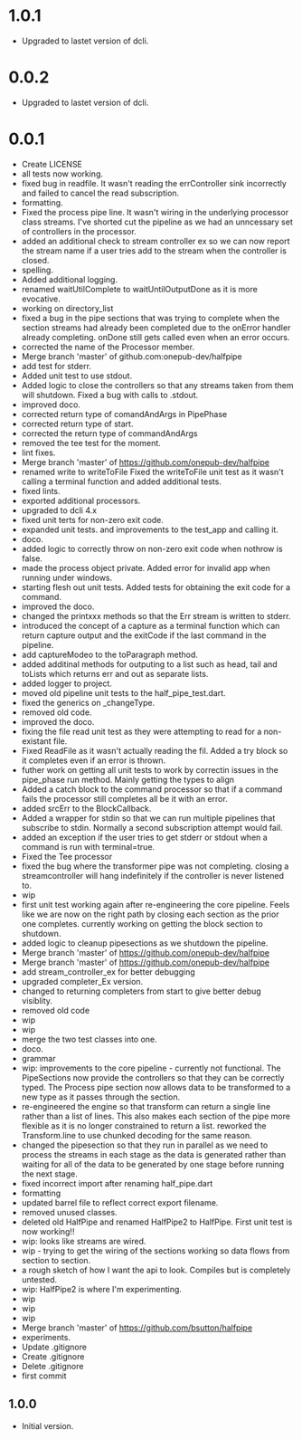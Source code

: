# 1.0.1
- Upgraded to lastet version of dcli.

# 0.0.2
- Upgraded to lastet version of dcli.

# 0.0.1
- Create LICENSE
- all tests now working.
- fixed bug in readfile. It wasn't reading the errController sink incorrectly and failed to cancel the read subscription.
- formatting.
- Fixed the process pipe line. It wasn't wiring in the underlying processor class streams. I've shorted cut the pipeline as we had an unncessary set of controllers in the processor.
- added an additional check to stream controller ex so we can now report the stream name if a user tries add to the stream when the controller is closed.
- spelling.
- Added additional logging.
- renamed waitUtilComplete to waitUntilOutputDone as it is more evocative.
- working on directory_list
- fixed a bug in the pipe sections that was trying to complete when the section streams had already been completed due to the onError handler already completing. onDone still gets called even when an error occurs.
- corrected the name of the Processor member.
- Merge branch 'master' of github.com:onepub-dev/halfpipe
- add test for stderr.
- Added unit test to use stdout.
- Added logic to close the controllers so that any streams taken from them will shutdown. Fixed a bug with calls to .stdout.
- improved doco.
- corrected return type of comandAndArgs in PipePhase
- corrected return type of start.
- corrected the return type of commandAndArgs
- removed the tee test for the moment.
- lint fixes.
- Merge branch 'master' of https://github.com/onepub-dev/halfpipe
- renamed write to writeToFile Fixed the writeToFile unit test as it wasn't calling a terminal function and added additional tests.
- fixed lints.
- exported additional processors.
- upgraded to dcli 4.x
- fixed unit terts for non-zero exit code.
- expanded unit tests. and improvements to the test_app and calling it.
- doco.
- added logic to correctly throw on non-zero exit code when nothrow is false.
- made the process object private. Added error for invalid app when running under windows.
- starting flesh out unit tests. Added tests for obtaining the exit code for a command.
- improved the doco.
- changed the printxxx methods so that the Err stream is written to stderr.
- introduced the concept of a capture as a terminal function which can return capture output and the exitCode if the last command in the pipeline.
- add captureModeo to the toParagraph method.
- added additinal methods for outputing to a list such as head, tail and toLists which returns err and out as separate lists.
- added logger to project.
- moved old pipeline unit tests to the half_pipe_test.dart.
- fixed the generics on _changeType.
- removed old code.
- improved the doco.
- fixing the file read unit test as they were attempting to read for a non-existant file.
- Fixed ReadFile as it wasn't actually reading the fil. Added a try block so it completes even if an error is thrown.
- futher work on getting all unit tests to work by correctin issues in the pipe_phase run method. Mainly getting the types to align
- Added a catch block to the command processor so that if a command fails the processor still completes all be it with an error.
- added srcErr to the BlockCallback.
- Added a wrapper for stdin so that we can run multiple pipelines that subscribe to stdin. Normally a second subscription attempt would fail.
- added an exception if the user tries to get stderr or stdout when a command is run with terminal=true.
- Fixed the Tee processor
- fixed the bug where the transformer pipe was not completing. closing a streamcontroller will hang indefinitely if the controller is never listened to.
- wip
- first unit test working again after re-engineering the core pipeline. Feels like we are now on the right path by closing each section as the prior one completes. currently working on getting the block section to shutdown.
- added logic to cleanup pipesections as we shutdown the pipeline.
- Merge branch 'master' of https://github.com/onepub-dev/halfpipe
- Merge branch 'master' of https://github.com/onepub-dev/halfpipe
- add stream_controller_ex for better debugging
- upgraded completer_Ex version.
- changed to returning completers from start to give better debug visiblity.
- removed old code
- wip
- wip
- merge the two test classes into one.
- doco.
- grammar
- wip: improvements to the core pipeline - currently not functional.  The PipeSections now provide the controllers so that they can be correctly typed. The Process pipe section now allows data to be transformed to a new type as it passes through the section.
- re-engineered the engine so that transform can return a single line rather than a list of lines. This also makes each section of the pipe more flexible as it is no longer constrained to return a list. reworked the Transform.line to use chunked decoding for the same reason.
- changed the pipesection so that they run in parallel as we need to process the streams in each stage as the data is generated rather than waiting for all of the data to be generated by one stage before running the next stage.
- fixed incorrect import after renaming half_pipe.dart
- formatting
- updated barrel file to reflect correct export filename.
- removed unused classes.
- deleted old HalfPipe and renamed HalfPipe2 to HalfPipe.  First unit test is now working!!
- wip: looks like streams are wired.
- wip - trying to get the wiring of the sections working so data flows from section to section.
- a rough sketch of how I want the api to look. Compiles but is completely untested.
- wip: HalfPipe2 is where I'm experimenting.
- wip
- wip
- wip
- Merge branch 'master' of https://github.com/bsutton/halfpipe
- experiments.
- Update .gitignore
- Create .gitignore
- Delete .gitignore
- first commit

## 1.0.0

- Initial version.
